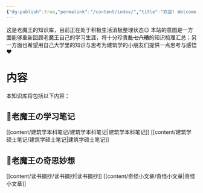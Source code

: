 ```yaml
---
{"dg-publish":true,"permalink":"/content/index/","title":"欢迎! Welcome! Guten Tag! Bonjour!","tags":["gardenEntry"]}
---
```



这是老魔王的知识库，目前正在处于积极生活消极整理状态😉
本站的意图是一方面能够重新回顾老魔王自己的学习生涯，将十分珍贵~~乱七八糟~~的知识梳理汇总；另一方面也希望用自己大学里的知识与思考为建筑学的小朋友们提供一点思考与感悟❤️

# 内容
本知识库将包括以下内容：
## 📒老魔王の学习笔记
[[content/建筑学本科笔记/建筑学本科笔记\|建筑学本科笔记]]
[[content/建筑学硕士笔记/建筑学硕士笔记\|建筑学硕士笔记]]
## 🤔老魔王の奇思妙想
[[content/读书摘抄/读书摘抄\|读书摘抄]]
[[content/奇怪小文章/奇怪小文章\|奇怪小文章]]